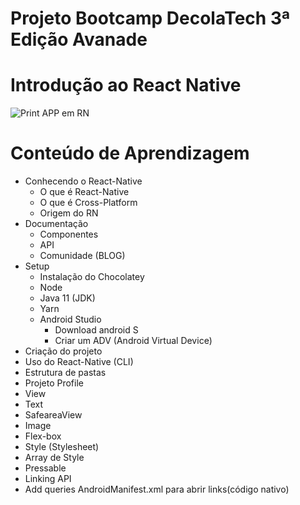 # Projeto Bootcamp DecolaTech 3ª Edição Avanade
# Introdução ao React Native
![Print APP em RN](https://user-images.githubusercontent.com/95378940/168934422-f2e26a82-3418-4554-9169-ff8df68c28e1.png)

# Conteúdo de Aprendizagem
- Conhecendo o React-Native
  - O que é React-Native
  - O que é Cross-Platform
  - Origem do RN
- Documentação
  - Componentes
  - API
  - Comunidade (BLOG)
- Setup
  - Instalação do Chocolatey
  - Node
  - Java 11 (JDK)
  - Yarn
  - Android Studio
    -  Download android S
    -  Criar um ADV (Android Virtual Device)
 - Criação do projeto
  - Uso do React-Native (CLI)
  - Estrutura de pastas
 - Projeto Profile
  - View
  - Text
  - SafeareaView
  - Image
  - Flex-box
  - Style (Stylesheet)
  - Array de Style 
  - Pressable
  - Linking API
  - Add queries AndroidManifest.xml para abrir links(código nativo)
